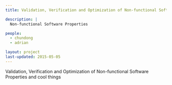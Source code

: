 ```yaml
---
title: Validation, Verification and Optimization of Non-functional Software Properties

description: |
  Non-functional Software Properties

people:
  - chundong
  - adrian

layout: project
last-updated: 2015-05-05
---
```


Validation, Verification and Optimization of Non-functional Software Properties and cool things